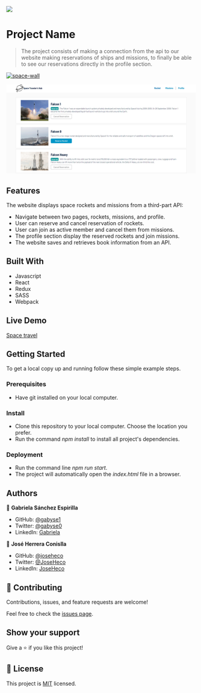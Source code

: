![](https://img.shields.io/badge/Microverse-blueviolet)

# Project Name

> The project consists of making a connection from the api to our website making reservations of ships and missions, to finally be able to see our reservations directly in the profile section.

<a href="https://ibb.co/MV3PdkM"><img src="https://i.ibb.co/0MdY5yh/space-wall.jpg" alt="space-wall" border="0"></a>



![Project screenshot](./st-screenshot.png)


## Features

The website displays space rockets and missions from a third-part API:

- Navigate between two pages, rockets, missions, and profile.
- User can reserve and cancel reservation of rockets.
- User can join as active member and cancel them from missions.
- The profile section display the reserved rockets and join missions.
- The website saves and retrieves book information from an API.


## Built With

- Javascript
- React
- Redux
- SASS
- Webpack

## Live Demo

[Space travel](https://joseheco.github.io/space-travel/)


## Getting Started

To get a local copy up and running follow these simple example steps.

### Prerequisites

- Have git installed on your local computer.

### Install

- Clone this repository to your local computer. Choose the location you prefer.
- Run the command *npm install* to install all project's dependencies.

### Deployment

- Run the command line *npm run start*.
- The project will automatically open the *index.html* file in a browser.


## Authors

👤 **Gabriela Sánchez Espirilla**

- GitHub: [@gabyse1](https://github.com/gabyse1)
- Twitter: [@gabyse0](https://twitter.com/gabyse0)
- LinkedIn: [Gabriela](https://www.linkedin.com/in/gabriela-s%C3%A1nchez-espirilla-83011b225/)

👤 **José Herrera Conislla**

- GitHub: [@joseheco](https://github.com/joseheco)
- Twitter: [@JoseHeco](https://twitter.com/joseheco)
- LinkedIn: [JoseHeco](https://linkedin.com/in/joseherreraco)


## 🤝 Contributing

Contributions, issues, and feature requests are welcome!

Feel free to check the [issues page](../../issues/).

## Show your support

Give a ⭐️ if you like this project!

## 📝 License

This project is [MIT](./MIT.md) licensed.
